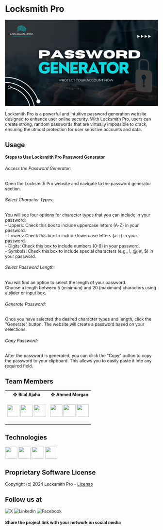 # Locksmith Pro
<img src="/Locksmith Pro.png">

Locksmith Pro is a powerful and intuitive password generation website designed to enhance user online security. With Locksmith Pro, users can create strong, random passwords that are virtually impossible to crack, ensuring the utmost protection for user sensitive accounts and data.

## Usage
<h4>Steps to Use Locksmith Pro Password Generator</h4>
<h6>Access the Password Generator:</h6>
Open the Locksmith Pro website and navigate to the password generator section.

<h6>Select Character Types:</h6>
You will see four options for character types that you can include in your password:<br>
    - Uppers: Check this box to include uppercase letters (A-Z) in your password.<br>
    - Lowers: Check this box to include lowercase letters (a-z) in your password.<br>
    - Digits: Check this box to include numbers (0-9) in your password.<br>
    - Symbols: Check this box to include special characters (e.g., !, @, #, $) in your password.<br>

<h6>Select Password Length:</h6>
You will find an option to select the length of your password.<br>
Choose a length between 5 (minimum) and 20 (maximum) characters using a slider or input box.

<h6>Generate Password:</h6>
Once you have selected the desired character types and length, click the "Generate" button. The website will create a password based on your selections.

<h6>Copy Password:</h6>
After the password is generated, you can click the "Copy" button to copy the password to your clipboard. This allows you to easily paste it into any required field.

## Team Members

<table>
    <tr>
        <th>❖ Bilal Ajaha</th>
        <th>❖ Ahmed Morgan<br</th>
    </tr>
    <tr>
        <td>
            <h4>
            <a href="https://skillicons.dev">
                <a href="https://github.com/Voxold"><img src="https://skillicons.dev/icons?i=github" width='40px' height='40px'/></a>
                <a href="https://www.linkedin.com/in/voxold/"><img src="https://skillicons.dev/icons?i=linkedin" width='40px' height='40px'/></a>
                <a href="https://twitter.com/bilal_ajaha"><img src="https://skillicons.dev/icons?i=twitter" width='40px' height='40px'/></a>
            </a>
        </td>
        <td>
            <a href="https://skillicons.dev">
                <a href="https://github.com/"><img src="https://skillicons.dev/icons?i=github" width='40px' height='40px'/></a>
                <a href="https://www.linkedin.com/"><img src="https://skillicons.dev/icons?i=linkedin" width='40px' height='40px'/></a>
                <a href="https://twitter.com/"><img src="https://skillicons.dev/icons?i=twitter" width='40px' height='40px'/></a>
            </a>
        </td>
    </tr>
</table>

## Technologies
<a href="https://skillicons.dev">
    <a href="#"><img src="https://skillicons.dev/icons?i=html" width='40px' height='40px'/></a>
    <a href="#/"><img src="https://skillicons.dev/icons?i=css" width='40px' height='40px'/></a>
    <a href="#"><img src="https://skillicons.dev/icons?i=javascript" width='40px' height='40px'/></a>
    <a href="#"><img src="https://skillicons.dev/icons?i=photoshop" width='40px' height='40px'/></a>
</a>

## Proprietary Software License

Copyright (c) 2024 Locksmith Pro - <a href="https://github.com/Voxold/Locksmith-Pro/blob/main/License">License</a>


## Follow us at

![X](https://img.shields.io/badge/X-%23000000.svg?style=for-the-badge&logo=X&logoColor=white)
![LinkedIn](https://img.shields.io/badge/linkedin-%230077B5.svg?style=for-the-badge&logo=linkedin&logoColor=white)
![Facebook](https://img.shields.io/badge/Facebook-%231877F2.svg?style=for-the-badge&logo=Facebook&logoColor=white)

<h4>Share the project link with your network on social media</h4>



